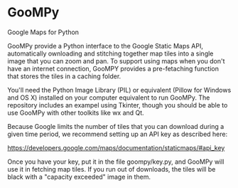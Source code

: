 # GooMPy
Google Maps for Python

GooMPy provide a Python interface to the Google Static Maps API, automatically ownloading and stitching together map tiles into a single image that you can zoom and pan.  To support using maps when you don't have an internet connection, GooMPY provides a pre-fetaching function that stores the tiles in a caching folder. 

You'll need the Python Image Library (PIL) or equivalent (Pillow for Windows and OS X) installed on your computer equivalent to run GooMPy.  The repository includes an exampel using Tkinter, though you should be able to use GooMPy with other toolkits like wx and Qt.

Because Google limits the number of tiles that you can download during a given time period, we recommend setting up an API key as described here:
  
  https://developers.google.com/maps/documentation/staticmaps/#api_key
  
Once you have your key, put it in the file goompy/key.py, and GooMPy will use it in fetching map tiles.  If you run out of downloads, the tiles will be black with a "capacity exceeded" image in them.

